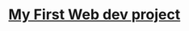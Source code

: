 <h1><a href="https://www.codecademy.com/workspaces/61dcea1fe82514494181861a">My First Web dev project</h1></a>
